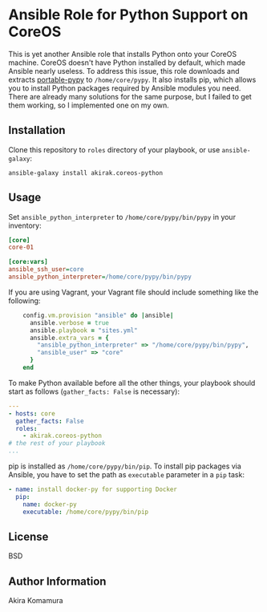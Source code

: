 Ansible Role for Python Support on CoreOS
=========

This is yet another Ansible role that installs Python onto your CoreOS machine. CoreOS doesn't have Python installed by default, which made Ansible nearly useless. To address this issue, this role downloads and extracts [portable-pypy](https://github.com/squeaky-pl/portable-pypy) to `/home/core/pypy`. It also installs pip, which allows you to install Python packages required by Ansible modules you need. There are already many solutions for the same purpose, but I failed to get them working, so I implemented one on my own. 

Installation
------------

Clone this repository to `roles` directory of your playbook, or use `ansible-galaxy`:

    ansible-galaxy install akirak.coreos-python

## Usage

Set `ansible_python_interpreter` to `/home/core/pypy/bin/pypy` in your inventory:

```ini
[core]
core-01

[core:vars]
ansible_ssh_user=core
ansible_python_interpreter=/home/core/pypy/bin/pypy
```

If you are using Vagrant, your Vagrant file should include something like the following:

```ruby
    config.vm.provision "ansible" do |ansible|
      ansible.verbose = true
      ansible.playbook = "sites.yml"
      ansible.extra_vars = {
        "ansible_python_interpreter" => "/home/core/pypy/bin/pypy",
        "ansible_user" => "core"
      }
    end
```

To make Python available before all the other things, your playbook should start as follows (`gather_facts: False` is necessary):

```yaml
---
- hosts: core
  gather_facts: False
  roles:
    - akirak.coreos-python
# the rest of your playbook
...
```

pip is installed as `/home/core/pypy/bin/pip`. To install pip packages via Ansible, you have to set the path as `executable` parameter in a `pip` task:

```yaml
- name: install docker-py for supporting Docker
  pip:
    name: docker-py
    executable: /home/core/pypy/bin/pip
```

License
-------

BSD

Author Information
------------------

Akira Komamura
